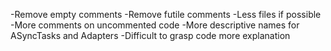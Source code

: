 -Remove empty comments
-Remove futile comments
-Less files if possible
-More comments on uncommented code
-More descriptive names for ASyncTasks and Adapters
-Difficult to grasp code more explanation
